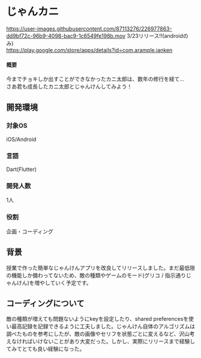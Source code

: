 # じゃんカニ
https://user-images.githubusercontent.com/87113276/226977863-dd9bf72c-96b9-4098-bac9-1c6549fe198b.mov
3/23リリース!!(androidのみ)  
https://play.google.com/store/apps/details?id=com.arample.janken


#### 概要
今までチョキしか出すことができなかったカニ太郎は、数年の修行を経て...  
さあ君も成長したカニ太郎とじゃんけんしてみよう！

## 開発環境
### 対象OS
iOS/Android
### 言語
Dart(Flutter)
### 開発人数
1人

### 役割
企画・コーディング

## 背景
授業で作った簡単なじゃんけんアプリを改良してリリースしました。まだ最低限の機能しか備わってないため、敵の種類やゲームのモード(グリコ / 指示通りじゃんけん)を増やしていく予定です。

## コーディングについて
敵の種類が増えても問題ないようにkeyを設定したり、shared preferencesを使い最高記録を記録できるように工夫しました。じゃんけん自体のアルゴリズムは調べたものを参考にしたが、敵の画像やセリフを状態ごとに変えるなど、沢山考えなければいけないことがあり大変だった。しかし、実際にリリースまで経験してみてとても良い経験になった。
